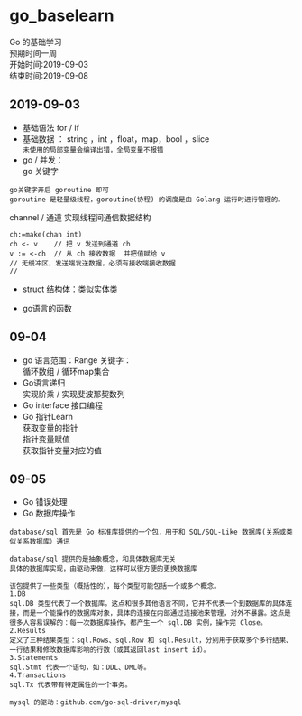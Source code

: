 # go_baselearn
Go 的基础学习   
预期时间一周  
开始时间:2019-09-03  
结束时间:2019-09-08

## 2019-09-03
+ 基础语法 for / if   
+ 基础数据 ：
string ，int ，float，map，bool ，slice   
`未使用的局部变量会编译出错，全局变量不报错`
+  go / 并发：  
 go 关键字
```cassandraql
go关键字开启 goroutine 即可  
goroutine 是轻量级线程，goroutine(协程) 的调度是由 Golang 运行时进行管理的。
```
channel / 通道 实现线程间通信数据结构
```cassandraql
ch:=make(chan int)
ch <- v    // 把 v 发送到通道 ch
v := <-ch  // 从 ch 接收数据  并把值赋给 v
// 无缓冲区，发送端发送数据，必须有接收端接收数据
//            
```

+ struct 结构体：类似实体类  

+ go语言的函数

## 09-04
+ go 语言范围：Range 关键字：  
循环数组  / 循环map集合
+ Go语言递归  
实现阶乘 / 实现斐波那契数列
+ Go interface 接口编程
+ Go 指针Learn  
获取变量的指针  
指针变量赋值  
获取指针变量对应的值

## 09-05
+ Go 错误处理
+ Go 数据库操作
```cassandraql
database/sql 首先是 Go 标准库提供的一个包，用于和 SQL/SQL-Like 数据库(关系或类似关系数据库）通讯   

database/sql 提供的是抽象概念，和具体数据库无关  
具体的数据库实现，由驱动来做，这样可以很方便的更换数据库

该包提供了一些类型（概括性的），每个类型可能包括一个或多个概念。
1.DB  
sql.DB 类型代表了一个数据库。这点和很多其他语言不同，它并不代表一个到数据库的具体连接，而是一个能操作的数据库对象，具体的连接在内部通过连接池来管理，对外不暴露。这点是很多人容易误解的：每一次数据库操作，都产生一个 sql.DB 实例，操作完 Close。
2.Results  
定义了三种结果类型：sql.Rows、sql.Row 和 sql.Result，分别用于获取多个多行结果、一行结果和修改数据库影响的行数（或其返回last insert id）。
3.Statements  
sql.Stmt 代表一个语句，如：DDL、DML等。
4.Transactions  
sql.Tx 代表带有特定属性的一个事务。

mysql 的驱动：github.com/go-sql-driver/mysql
```




